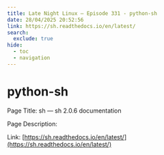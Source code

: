 ```yaml
---
title: Late Night Linux – Episode 331 - python-sh
date: 28/04/2025 20:52:56
link: https://sh.readthedocs.io/en/latest/
search:
  exclude: true
hide:
  - toc
  - navigation
---
```


# python-sh

Page Title: sh — sh 2.0.6 documentation

Page Description:  

Link: [https://sh.readthedocs.io/en/latest/](https://sh.readthedocs.io/en/latest/)